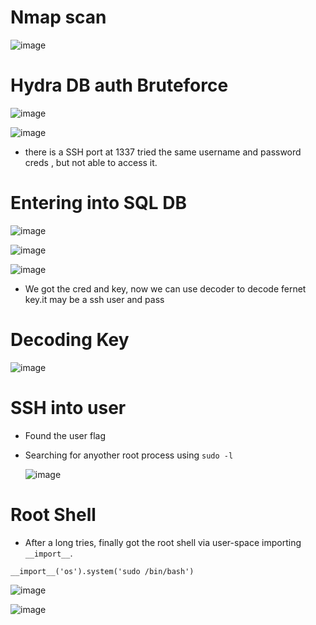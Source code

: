 
# Nmap scan

![image](https://github.com/shyamprasath18/offsec-labs/assets/66670617/cc2c53ad-25fa-49ab-aeb6-4fc34a8b2a52)


# Hydra DB auth Bruteforce

![image](https://github.com/shyamprasath18/offsec-labs/assets/66670617/5d456f10-fb36-46a2-8b11-cb9ec6838271)

![image](https://github.com/shyamprasath18/offsec-labs/assets/66670617/67459747-1f65-44a9-bd53-1c6bc3232398)

- there is a SSH port at 1337 tried the same username and password creds , but not able to access it.

# Entering into SQL DB

![image](https://github.com/shyamprasath18/offsec-labs/assets/66670617/e0036795-eb7c-4592-a9e1-7f0fc343f948)

![image](https://github.com/shyamprasath18/offsec-labs/assets/66670617/e85c6e8e-26e4-4309-9da1-cb2509b12bde)

![image](https://github.com/shyamprasath18/offsec-labs/assets/66670617/a88884e5-71cd-4c01-a526-3340029fde64)

- We got the cred and key, now we can use decoder to decode fernet key.it may be a ssh user and pass

# Decoding Key

![image](https://github.com/shyamprasath18/offsec-labs/assets/66670617/26aa6e3f-d204-406e-81a5-fa6b7b78e20a)

# SSH into user 

- Found the user flag
- Searching for anyother root process using `sudo -l`

  ![image](https://github.com/shyamprasath18/offsec-labs/assets/66670617/de6e701d-ba6a-47b8-93b7-9ec3c0546cdd)


# Root Shell 

- After a long tries, finally got the root shell via user-space importing `__import__`.

`__import__('os').system('sudo /bin/bash')`

![image](https://github.com/shyamprasath18/offsec-labs/assets/66670617/f5a28267-5a2f-471d-ad5a-2479d1ce38ae)

![image](https://github.com/shyamprasath18/offsec-labs/assets/66670617/04af50f7-3224-40e8-bf34-c0b07e30113f)

